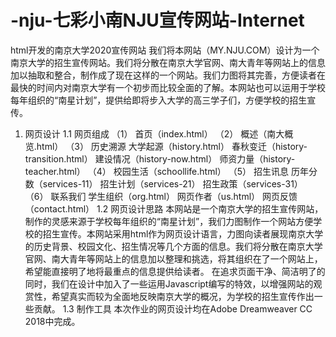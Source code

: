 # -nju-七彩小南NJU宣传网站-Internet
html开发的南京大学2020宣传网站
我们将本网站（MY.NJU.COM）设计为一个南京大学的招生宣传网站。我们将分散在南京大学官网、南大青年等网站上的信息加以抽取和整合，制作成了现在这样的一个网站。我们力图将其完善，方便读者在最快的时间内对南京大学有一个初步而比较全面的了解。本网站也可以运用于学校每年组织的“南星计划”，提供给即将步入大学的高三学子们，方便学校的招生宣传。
1.	网页设计
1.1	网页组成
（1）	首页（index.html）
（2）	概述（南大概览.html）
（3）	历史溯源
大学起源（history.html）
春秋变迁（history-transition.html）
建设情况（history-now.html）
师资力量（history-teacher.html）
（4）	校园生活（schoollife.html）
（5）	招生讯息
历年分数（services-11）
招生计划（services-21）
招生政策（services-31）
（6）	联系我们
学生组织（org.html）
网页作者（us.html）
网页反馈（contact.html）
1.2	网页设计思路
本网站是一个南京大学的招生宣传网站，制作的灵感来源于学校每年组织的“南星计划”，我们力图制作一个网站方便学校的招生宣传。本网站采用html作为网页设计语言，力图向读者展现南京大学的历史背景、校园文化、招生情况等几个方面的信息。我们将分散在南京大学官网、南大青年等网站上的信息加以整理和挑选，将其组织在了一个网站上，希望能直接明了地将最重点的信息提供给读者。
在追求页面干净、简洁明了的同时，我们在设计中加入了一些运用Javascript编写的特效，以增强网站的观赏性，希望真实而较为全面地反映南京大学的概况，为学校的招生宣传作出一些贡献。
1.3	制作工具
本次作业的网页设计均在Adobe Dreamweaver CC 2018中完成。
